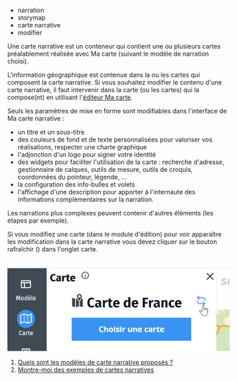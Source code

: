 - narration
- storymap
- carte narrative
- modifier

Une carte narrative est un conteneur qui contient une ou plusieurs cartes préalablement réalisée avec Ma carte (suivant le modèle de narration choisi).

L'information géographique est contenue dans la ou les cartes qui composent la carte narrative.
Si vous souhaitez modifier le contenu d'une carte narrative, il faut intervenir dans la carte (ou les cartes) qui la compose(nt) en utilisant l'[éditeur Ma carte](#../mceditor/créer_une_carte.md).

Seuls les paramètres de mise en forme sont modifiables dans l'interface de Ma carte narrative :
* un titre et un sous-titre
* des couleurs de fond et de texte personnalisées pour valoriser vos réalisations, respecter une charte graphique
* l'adjonction d'un logo pour signer votre identité
* des widgets pour faciliter l'utilisation de la carte : recherche d'adresse, gestionnaire de calques, outils de mesure, outils de croquis, coordonnées du pointeur, légende, ...
* la configuration des info-bulles et volets
* l'affichage d'une description pour apporter à l'internaute des informations complémentaires sur la narration.

Les narrations plus complexes peuvent contenir d'autres éléments (les étapes par exemple).

Si vous modifiez une carte (dans le module d'édition) pour voir apparaître les modification dans la carte narrative vous devez cliquer sur le bouton rafraîchir (<i class="fi-repeat"></i>) dans l'onglet carte.

![](../../docs/img/refresh-map.png)

1. [Quels sont les modèles de carte narrative proposés ?](./Quels_sont_les_modèles_de_carte_narrative_proposés.md)
1. [Montre-moi des exemples de cartes narratives](./exemples_de_cartes_narratives.md)
